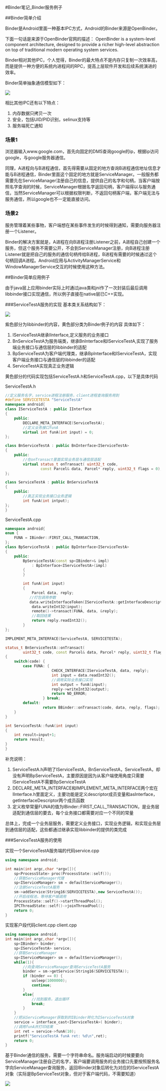 #Binder笔记_Binder服务例子

##Binder简单介绍

Binder是Android里面一种基本IPC方式，Android的Binder来源是OpenBinder。

下面一句话是来源于OpenBinder官网的描述：
OpenBinder is a system-level component architecture, designed to provide a richer high-level abstraction on top of traditional modern operating system services.

Binder相对其他IPC，个人觉得，Binder的最大特点不是内存只复制一次效率高，而是提供一种方便的系统内进程间的RPC，提高上层软件开发和后续系统演进的效率。

Binder简单抽象通信模型如下：

![](pic/AbstractBinderCommunication.png)

相比其他IPC还有以下特点：
1. 内存数据只拷贝一次
2. 安全，包括UID/PID识别，selinux支持等
3. 服务端死亡通知


### 场景1

浏览器输入www.google.com，首先向固定的DMS查询google的ip，根据ip访问google，与google服务器通信。

同理，A进程向与B进程通信，首先得需要从固定的地方查询B进程通信地址信息才能与B进程通信，Binder里面这个固定的地方就是ServiceManager。一般服务都需要先在ServiceManager注册自己的信息，提供自己的名字和句柄，当客户端按照名字查询的时候，ServiceManager根据名字返回句柄，客户端得以与服务通信，当然ServiceManager可以根据权限判断，不返回句柄客户端，客户端无法与服务通信，所以google也不一定能直接访问。

### 场景2

服务管理着某些事物，客户端想在某些事件发生的时候得到通知，需要向服务器注册一个Listener。

Binder的解决方案就是，A进程在向B进程注册Listener之前，A进程自己创建一个服务，但这个服务不需要公开，不会到ServiceManager注册，向B进程注册Listener就是把自己的服务的通信句柄传给B进程，B进程有需要的时候通过这个句柄回调A进程。Android应用与ActivityManagerService和WindowManagerService交互的时候使用这种方法。

##Binder简单应用例子

由于java层上应用binder实际上时通过java类和jni作了一次封装后最后调用libbinder接口实现通信，所以例子直接在native层已C++实现。


###ServiceTestA服务的实现
基本类关系结构如下：

![](pic/ServiceTestA_class.png)

紫色部分为libbinder的内容，黄色部分类为Binder例子的内容
具体如下：
1. IServiceTestA继承IInterface,定义服务的业务接口
2. BnServiceTestA为服务端类，继承BnInterface和IServiceTestA,实现了服务端业务接口与通信层的libbinder的适配
3. BpServiceTestA为客户端代理类，继承BpInterface和IServiceTestA，实现客户端业务接口与通信层的libbinder的适配
4. ServiceTestA实现真正业务逻辑

黄色部分的代码实现包括ServiceTestA.h和ServiceTestA.cpp，以下是具体代码

ServiceTestA.h
```cpp
//定义服务名字，service进程注册服务，client进程查询服务用到
#define SERVICETESTA "ServiceTestA"
namespace android{
class IServiceTestA : public IInterface
{
    public:
        DECLARE_META_INTERFACE(ServiceTestA);
        //定义业务接口funA
        virtual int funA(int input) = 0;
};

class BnServiceTestA : public BnInterface<IServiceTestA>
{
    public:
    	//在onTransact里面实现业务层与通信层适配
        virtual status_t onTransact( uint32_t code,
                const Parcel& data, Parcel* reply, uint32_t flags = 0);
};

class ServiceTestA : public BnServiceTestA
{
    public:
        //真正实现业务接口业务逻辑
        int funA(int intput);
};
}
```

ServiceTestA.cpp
```cpp
namespace android{
enum {
    FUNA = IBinder::FIRST_CALL_TRANSACTION,
};
class BpServiceTestA : public BpInterface<IServiceTestA>
{
    public:
        BpServiceTestA(const sp<IBinder>& impl)
            : BpInterface<IServiceTestA>(impl)
        {
        }

        int funA(int input)
        {
            Parcel data, reply;
           //打包调用参数
		   data.writeInterfaceToken(IServiceTestA::getInterfaceDescriptor());
            data.writeInt32(input);
            remote()->transact(FUNA, data, &reply);
			//取回结果
            return reply.readInt32();
        }
};

IMPLEMENT_META_INTERFACE(ServiceTestA, SERVICETESTA);

status_t BnServiceTestA::onTransact(
        uint32_t code, const Parcel& data, Parcel* reply, uint32_t flags)
{
    switch(code) {
        case FUNA: {
                     CHECK_INTERFACE(IServiceTestA, data, reply);
                     int input = data.readInt32();
					 //调用实际业务接口实现
                     int output = funA(input);
                     reply->writeInt32(output);
                     return NO_ERROR;
                 } break;
        default:
                 return BBinder::onTransact(code, data, reply, flags);
    }
}

int ServiceTestA::funA(int input)
{
    int result=input+1;
    return result;
}
}

```

补充说明：
1. ServiceTestA.h声明了IServiceTestA，BnServiceTestA，ServiceTestA，却没有声明BpServiceTestA，主要原因是因为从客户端使用角度只需要IServiceTestA不需要BpServiceTestA
2. DECLARE_META_INTERFACE和IMPLEMENT_META_INTERFACE两个宏在IInterface.h里面定义，主要功能是定义descriptor成员变量和asInterface，getInterfaceDescriptor两个成员函数
3. 定义枚举常量FUNA的值为IBinder::FIRST_CALL_TRANSACTION，是业务层适配到通信层的要去，每个业务接口都需要对应一个不同的常量

总体上，完成一个业务层服务，需要定义业务接口，实现业务逻辑，和实现业务层到通信层的适配，这些都通过继承实现libbinder的提供的类完成


###ServiceTestA服务的使用

实现一个ServiceTestA服务端的代码service.cpp
```cpp
using namespace android;

int main(int argc,char *argv[]){
    sp<ProcessState> proc(ProcessState::self());
	//获取ServiceManager代理
    sp<IServiceManager> sm = defaultServiceManager();
    //注册ServiceTestA服务
	sm->addService(String16(SERVICETESTA),new ServiceTestA());
	//开启线程池，等待客户端调用
    ProcessState::self()->startThreadPool();
    IPCThreadState::self()->joinThreadPool();
    return 0;
}
```

实现客户段代码client.cpp
client.cpp
```cpp
using namespace android;
int main(int argc,char *argv[]){
    sp<IBinder> binder;
    sp<IServiceTestA> service;
	//获取ServiceManager
    sp<IServiceManager> sm = defaultServiceManager();
    while(1){
	    //向查询ServiceManager查询ServiceTestA服务
        binder = sm->getService(String16(SERVICETESTA));
        if (binder == 0) {
            usleep(1000000);
            continue;
        }
        else{
			//找到服务，退出循环
            break;
        }
    }
	//把从ServiceManager获取到的IBinder转化为IServiceTestA对象
    service = interface_cast<IServiceTestA>( binder);
	//调用funA并打印结果
    int ret = service->funA(10);
    printf("ServiceTestA funA ret: %d\n",ret);
    return 0;
}
```

基于Binder通信的服务，需要一个字符串命名。服务端启动的时候要要向ServiceManager注册自己的名字，客户端要调用服务的业务接口先要按照服务名字向ServiceManager查询服务，返回IBinder对象后转化为对应的IServiceTestA对象（实际是BpServiceTest对象，但对于客户端代码，不需要知道）

![](pic/ServiceTestA_seq.png)
